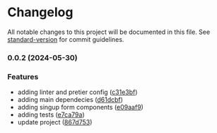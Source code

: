 # Changelog

All notable changes to this project will be documented in this file. See [standard-version](https://github.com/conventional-changelog/standard-version) for commit guidelines.

### 0.0.2 (2024-05-30)

### Features

- adding linter and pretier config ([c31e3bf](https://github.com/hugocruzlfc/frontend-scaffolding-base/commit/c31e3bfcf1445768497578668a4a7a0aded2e697))
- adding main dependecies ([d61dcbf](https://github.com/hugocruzlfc/frontend-scaffolding-base/commit/d61dcbf1ad8fbb14e10144d336d9037dd7e83a3b))
- adding singup form components ([e09aaf9](https://github.com/hugocruzlfc/frontend-scaffolding-base/commit/e09aaf9a8a0e73b3677e8d15282bcb45c64408ec))
- adding tests ([e7ca79a](https://github.com/hugocruzlfc/frontend-scaffolding-base/commit/e7ca79a8b2adead46ed66d8a412c1a97ba026c37))
- update project ([867d753](https://github.com/hugocruzlfc/frontend-scaffolding-base/commit/867d7537b9d8c510f69696925296ba4ab71f5ae5))

